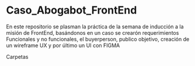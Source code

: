 # Caso_Abogabot_FrontEnd

En este repositorio se plasman la práctica de la semana de inducción a la misión de FrontEnd, basándonos en un caso se crearón requerimientos Funcionales y no funcionales, el buyerperson, publico objetivo, creación de un wireframe UX y por último un UI con FIGMA

Carpetas
